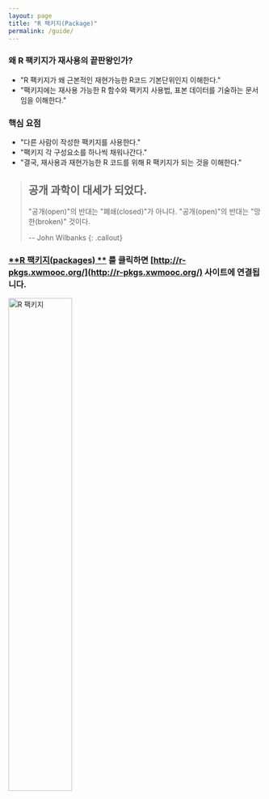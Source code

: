 ```yaml
---
layout: page
title: "R 팩키지(Package)"
permalink: /guide/
---
```


### 왜 R 팩키지가 재사용의 끝판왕인가?

- "R 팩키지가 왜 근본적인 재현가능한 R코드 기본단위인지 이해한다."
- "팩키지에는 재사용 가능한 R 함수와 팩키지 사용법, 표본 데이터를 기술하는 문서임을 이해한다."

### 핵심 요점

- "다른 사람이 작성한 팩키지를 사용한다."
- "팩키지 각 구성요소를 하나씩 채워나간다."
- "결국, 재사용과 재현가능한 R 코드를 위해 R 팩키지가 되는 것을 이해한다."

> ## 공개 과학이 대세가 되었다.
>
> "공개(open)"의 반대는 "폐쇄(closed)"가 아니다. "공개(open)"의 반대는 "망한(broken)" 것이다.  
>
>  -- John Wilbanks 
{: .callout}


### [**R 팩키지(packages) **](http://r-pkgs.xwmooc.org/) 를 클릭하면 [http://r-pkgs.xwmooc.org/](http://r-pkgs.xwmooc.org/) 사이트에 연결됩니다.

<img src="{{ site.root }}/fig/r-pkg.png" alt="R 팩키지" width="50%">

